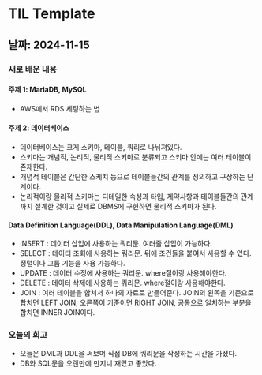 # TIL Template

## 날짜: 2024-11-15

### 새로 배운 내용
#### 주제 1: MariaDB, MySQL
- AWS에서 RDS 세팅하는 법

#### 주제 2: 데이터베이스
- 데이터베이스는 크게 스키마, 테이블, 쿼리로 나눠져있다.
- 스키마는 개념적, 논리적, 물리적 스키마로 분류되고 스키마 안에는 여러 테이블이 존재한다.
- 개념적 테이블은 간단한 스케치 등으로 테이블들간의 관계를 정의하고 구상하는 단계이다.
- 논리적이랑 물리적 스키마는 디테일한 속성과 타입, 제약사항과 테이블들간의 관계까지 설계한 것이고 실제로 DBMS에 구현하면 물리적 스키마가 된다.
  
#### Data Definition Language(DDL), Data Manipulation Language(DML)
- INSERT : 데이터 삽입에 사용하는 쿼리문. 여러줄 삽입이 가능하다.
- SELECT : 데이터 조회에 사용하는 쿼리문. 뒤에 조건들을 붙여서 사용할 수 있다. 정렬이나 그룹 기능을 사용 가능하다.
- UPDATE : 데이터 수정에 사용하는 쿼리문. where절이랑 사용해야한다.
- DELETE : 데이터 삭제에 사용하는 쿼리문. where절이랑 사용해야한다.
- JOIN   : 여러 테이블을 합쳐서 하나의 자료로 만들어준다. JOIN의 왼쪽을 기준으로 합치면 LEFT JOIN, 오른쪽이 기준이면 RIGHT JOIN, 공통으로 일치하는 부분을 합치면 INNER JOIN이다.

### 오늘의 회고
- 오늘은 DML과 DDL을 써보며 직접 DB에 쿼리문을 작성하는 시간을 가졌다.
- DB와 SQL문을 오랜만에 만지니 재밌고 좋았다.